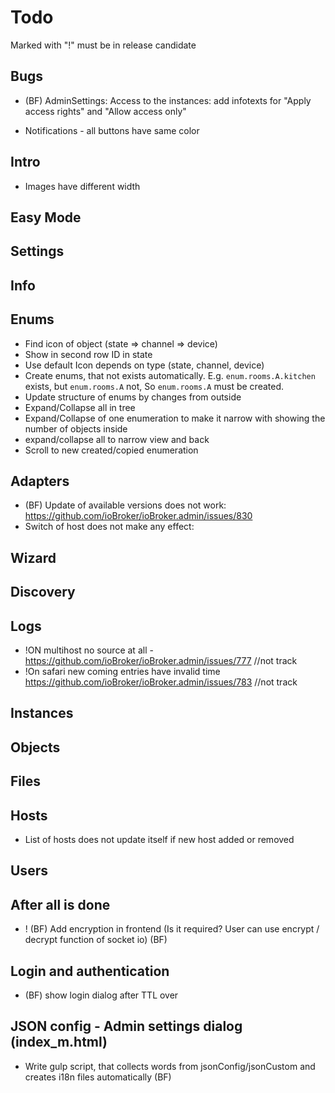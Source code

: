 # Todo
Marked with "!" must be in release candidate

## Bugs
- (BF) AdminSettings: Access to the instances: add infotexts for "Apply access rights" and "Allow access only"
<!-- - Notifications - mobile view: https://github.com/ioBroker/ioBroker.admin/issues/860 -->
- Notifications - all buttons have same color
<!-- Opening Adapter Readme with icon (?) will end in white page - https://github.com/ioBroker/ioBroker.admin/issues/863 -->
<!-- Lining up buttons in Adapter warning - mobile view https://github.com/ioBroker/ioBroker.admin/issues/860 -->

## Intro
- Images have different width

## Easy Mode

## Settings

## Info

## Enums
- Find icon of object (state => channel => device)
- Show in second row ID in state
- Use default Icon depends on type (state, channel, device)
- Create enums, that not exists automatically. E.g. `enum.rooms.A.kitchen` exists, but `enum.rooms.A` not, So `enum.rooms.A` must be created.
- Update structure of enums by changes from outside
- Expand/Collapse all in tree
- Expand/Collapse of one enumeration to make it narrow with showing the number of objects inside
- expand/collapse all to narrow view and back  
- Scroll to new created/copied enumeration

## Adapters
- (BF) Update of available versions does not work: https://github.com/ioBroker/ioBroker.admin/issues/830
- Switch of host does not make any effect: 
   
<!-- - Mobile view Updater: https://github.com/ioBroker/ioBroker.admin/issues/851 -->
<!-- - As the license agreement not loaded, the button accept must be disabled. -->

## Wizard

## Discovery
## Logs
- !ON multihost no source at all - https://github.com/ioBroker/ioBroker.admin/issues/777 //not track
- !On safari new coming entries have invalid time https://github.com/ioBroker/ioBroker.admin/issues/783 //not track

## Instances

## Objects

## Files

## Hosts
- List of hosts does not update itself if new host added or removed

## Users

## After all is done
- ! (BF) Add encryption in frontend (Is it required? User can use encrypt / decrypt function of socket io) (BF)

## Login and authentication
- (BF) show login dialog after TTL over

## JSON config - Admin settings dialog (index_m.html)
- Write gulp script, that collects words from jsonConfig/jsonCustom and creates i18n files automatically (BF)
